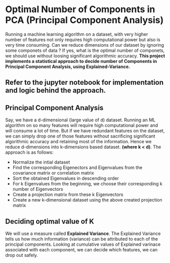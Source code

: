# Optimal Number of Components in PCA (Principal Component Analysis)
Running a machine learning algorithm on a dataset, with very higher number of features not only requires high computational power but also is very time consuming. Can we reduce dimensions of our dataset by ignoring some componets of data ? If yes, what is the optimal number of componets, we should use without loosing significant algorithmic accuracy. **This project implements a statistical approach to decide number of Components in Principal Component Analysis, using Explained-Variance.**

## Refer to the jupyter notebook for implementation and logic behind the approach.

## Principal Component Analysis
Say, we have a d-dimensional (large value of d) dataset. Running an ML algorithm on so many features will require high computational power and will consume a lot of time. But if we have redundant features on the dataset, we can simply drop one of those features without sacrificing significant algorithmic accuracy and retaining most of the information. Hence we reduce d-dimensions into k-dimensions based dataset. **(where k < d)**. The approach is as follows:
  - Normalize the intial dataset
  - Find the corresponding Eigenectors and Eigenvalues from the covariance matrix or correlation matrix
  - Sort the obtained Eigenvalues in descending order
  - For k Eigenvalues from the beginning, we choose their corresponding k number of Eigenvectors
  - Create a projection matrix from these k Eigenvectors
  - Create a new k-dimensional dataset using the above created projection matrix
  
## Deciding optimal value of K
We will use a measure called **Explained Variance**. The Explained Variance tells us how much information (variance) can be attributed to each of the principal components. Looking at cumulative values of Explained varinace associated with each component, we can decide which features, we can drop out safely.

